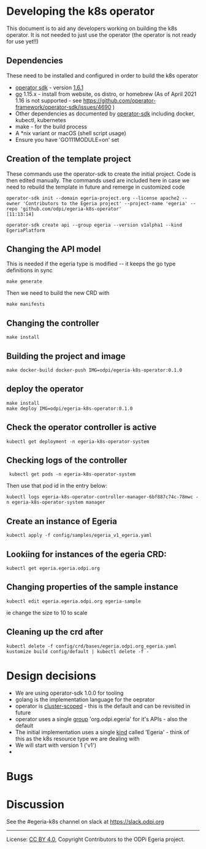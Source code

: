 <!-- SPDX-License-Identifier: CC-BY-4.0 -->
<!-- Copyright Contributors to the ODPi Egeria project. -->


# Developing the k8s operator

This document is to aid any developers working on building the k8s operator. It is not needed to just use the operator (the operator is not ready for use yet!!)
  
## Dependencies

These need to be installed and configured in order to build the k8s operator

* [operator sdk](https://github.com/operator-framework/operator-sdk) - version [1.6.1](https://github.com/operator-framework/operator-sdk/releases/tag/v1.6.1)
* [go](https://golang.org) 1.15.x - install from website, os distro, or homebrew (As of April 2021 1.16 is not supported - see https://github.com/operator-framework/operator-sdk/issues/4690 )
* Other dependencies as documented by [operator-sdk](https://sdk.operatorframework.io/docs/building-operators/golang/installation/) including docker, kubectl, kubernetes
* make - for the build process
* A *nix variant or macOS (shell script usage)
* Ensure you have 'GO111MODULE=on' set

## Creation of the template project

These commands use the operator-sdk to create the initial project. Code is then edited manually. The commands used are included here in case we need to rebuild the template in future and remerge in customized code

```
operator-sdk init --domain egeria-project.org --license apache2 --owner 'Contributors to the Egeria project' --project-name 'egeria' --repo 'github.com/odpi/egeria-k8s-operator'                                                                                                                              [11:13:14]
```

```
operator-sdk create api --group egeria --version v1alpha1 --kind EgeriaPlatform   
```
## Changing the API model

This is needed if the egeria type is modified -- it keeps the go type definitions in sync
```
make generate
```
Then we need to build the new CRD with
```
make manifests
```

## Changing the controller

```
make install
```
## Building the project and image
```
make docker-build docker-push IMG=odpi/egeria-k8s-operator:0.1.0
```
## deploy the operator
```
make install
make deploy IMG=odpi/egeria-k8s-operator:0.1.0
```
## Check the operator controller is active
```
kubectl get deployment -n egeria-k8s-operator-system 
```
## Checking logs of the controller
```
 kubectl get pods -n egeria-k8s-operator-system 
```
Then use that pod id in the entry below:
```
kubectl logs egeria-k8s-operator-controller-manager-6bf887c74c-78mwc -n egeria-k8s-operator-system manager

```
## Create an instance of Egeria
```
kubectl apply -f config/samples/egeria_v1_egeria.yaml
```
## Lookiing for instances of the egeria CRD:
```
kubectl get egeria.egeria.odpi.org 
```
## Changing properties of the sample instance
```
kubectl edit egeria.egeria.odpi.org egeria-sample
```
ie change the size to 10 to scale

## Cleaning up the crd after
```
kubectl delete -f config/crd/bases/egeria.odpi.org_egeria.yaml
kustomize build config/default | kubectl delete -f -
```
# Design decisions

* We are using operator-sdk 1.0.0 for tooling
* golang is the implementation language for the oeprator
* operator is [cluster-scoped](https://sdk.operatorframework.io/docs/building-operators/golang/operator-scope/) - this is the default and can be revisited in future
* operator uses a single [group](https://book.kubebuilder.io/cronjob-tutorial/gvks.html) 'org.odpi.egeria' for it's APIs - also the default
* The initial implementation uses a single [kind](https://book.kubebuilder.io/cronjob-tutorial/gvks.html) called 'Egeria' - think of this as the k8s resource type we are dealing with
* We will start with version 1 ('v1')
 * 
# Bugs

# Discussion
 
See the #egeria-k8s channel on slack at https://slack.odpi.org

----
License: [CC BY 4.0](https://creativecommons.org/licenses/by/4.0/),
Copyright Contributors to the ODPi Egeria project.
